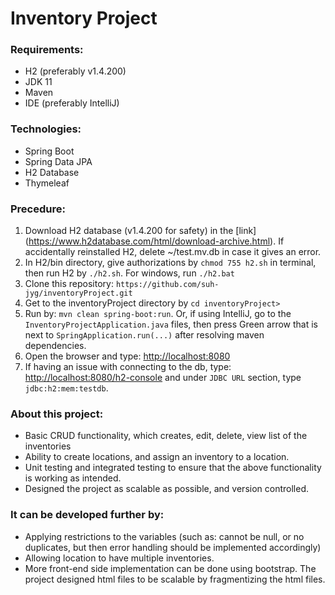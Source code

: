 # Inventory Project

### Requirements:
- H2 (preferably v1.4.200)
- JDK 11
- Maven
- IDE (preferably IntelliJ)

### Technologies:
- Spring Boot
- Spring Data JPA
- H2 Database
- Thymeleaf

### Precedure:
1. Download H2 database (v1.4.200 for safety) in the [link] (https://www.h2database.com/html/download-archive.html). If accidentally reinstalled H2, delete ~/test.mv.db in case it gives an error. 
2. In H2/bin directory, give authorizations by `chmod 755 h2.sh` in terminal, then run H2 by `./h2.sh`. For windows, run `./h2.bat`
3. Clone this repository: `https://github.com/suh-jyg/inventoryProject.git`
4. Get to the inventoryProject directory by `cd inventoryProject>`
5. Run by: `mvn clean spring-boot:run`. Or, if using IntelliJ, go to the `InventoryProjectApplication.java` files, then press Green arrow that is next to `SpringApplication.run(...)` after resolving maven dependencies. 
6. Open the browser and type: [http://localhost:8080](http://localhost:8080)
7. If having an issue with connecting to the db, type: [http://localhost:8080/h2-console](http://localhost:8080/h2-console) and under `JDBC URL` section, type `jdbc:h2:mem:testdb`.

### About this project:
- Basic CRUD functionality, which creates, edit, delete, view list of the inventories
- Ability to create locations, and assign an inventory to a location.
- Unit testing and integrated testing to ensure that the above functionality is working as intended. 
- Designed the project as scalable as possible, and version controlled. 

### It can be developed further by:
- Applying restrictions to the variables (such as: cannot be null, or no duplicates, but then error handling should be implemented accordingly)
- Allowing location to have multiple inventories. 
- More front-end side implementation can be done using bootstrap. The project designed html files to be scalable by fragmentizing the html files. 

